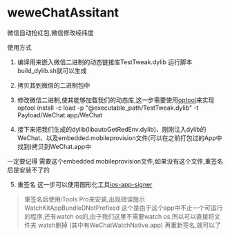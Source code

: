 # weweChatAssitant
微信自动抢红包,微信修改经纬度


使用方式

1. 编译用来嵌入微信二进制的动态链接库TestTweak.dylib  运行脚本build_dylib.sh就可以生成

2. 拷贝其到微信的二进制包中


3. 修改微信二进制,使其能够加载我们的动态库,这一步需要使用[optool](https://github.com/alexzielenski/optool)来实现  optool install -c load -p "@executable_path/TestTweak.dylib" -t Payload/WeChat.app/WeChat


4. 接下来把我们生成的dylib(libautoGetRedEnv.dylib)、刚刚注入dylib的WeChat、以及embedded.mobileprovision文件(可以在之前打包过的App中找到)拷贝到WeChat.app中

一定要记得 需要这个embedded.mobileprovision文件,如果没有这个文件,重签名后是安装不了的


5. 重签名
这一步可以使用图形化工具[ios-app-signer](https://github.com/DanTheMan827/ios-app-signer)


> 重签名后使用iTools Pro来安装,出现错误提示  WatchKitAppBundleDNotPrefixed
 这个是由于这个app中不止一个可运行的程序,还有watch os的,由于我们这里不需要watch os,所以可以直接将文件夹 watch删掉 (其中有WeChatWatchNative.app)
> 再重新签名,就可以了

